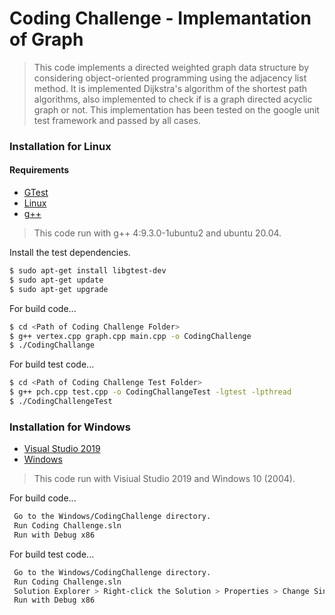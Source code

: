 # Coding Challenge - Implemantation of Graph

>This code implements a directed weighted graph data structure by considering object-oriented programming using the adjacency list method. It is implemented Dijkstra's algorithm of the shortest path algorithms, also implemented to check if is a graph directed acyclic graph or not. This implementation has been tested on the google unit test framework and passed by all cases.

### Installation for Linux
#### Requirements
* [GTest](https://github.com/google/googletest)
* [Linux](https://www.linux.org/)
* [g++](https://gcc.gnu.org/)

>This code run with g++ 4:9.3.0-1ubuntu2 and ubuntu 20.04.

Install the test dependencies.

```sh
$ sudo apt-get install libgtest-dev
$ sudo apt-get update
$ sudo apt-get upgrade
```

For build code...

```sh
$ cd <Path of Coding Challenge Folder>
$ g++ vertex.cpp graph.cpp main.cpp -o CodingChallenge
$ ./CodingChallange
```

For build test code...

```sh
$ cd <Path of Coding Challenge Test Folder>
$ g++ pch.cpp test.cpp -o CodingChallangeTest -lgtest -lpthread
$ ./CodingChallengeTest
```

### Installation for Windows
* [Visual Studio 2019](https://visualstudio.microsoft.com/)
* [Windows](https://www.microsoft.com/en-us/windows)
> This code run with Visiual Studio 2019 and Windows 10 (2004).

For build code...

```sh
 Go to the Windows/CodingChallenge directory.
 Run Coding Challenge.sln
 Run with Debug x86
```

For build test code...

```sh
 Go to the Windows/CodingChallenge directory.
 Run Coding Challenge.sln
 Solution Explorer > Right-click the Solution > Properties > Change Single Startup Project to CodingChallengeTest
 Run with Debug x86 
```

